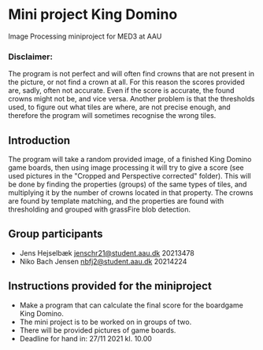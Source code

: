 # Mini project King Domino
Image Processing miniproject for MED3 at AAU

### Disclaimer:
The program is not perfect and will often find crowns that are not present in the picture, or not find a crown at all. For this reason the scores provided are, sadly, often not accurate. Even if the score is accurate, the found crowns might not be, and vice versa.
Another problem is that the thresholds used, to figure out what tiles are where, are not precise enough, and therefore the program will sometimes recognise the wrong tiles.

## Introduction
The program will take a random provided image, of a finished King Domino game boards, then using image processing it will try to give a score (see used pictures in the "Cropped and Perspective corrected" folder).
This will be done by finding the properties (groups) of the same types of tiles, and multiplying it by the number of crowns located in that property.
The crowns are found by template matching, and the properties are found with thresholding and grouped with grassFire blob detection.

## Group participants 
- Jens Hejselbæk  jenschr21@student.aau.dk  20213478
- Niko Bach Jensen  nbfj2@student.aau.dk  20214224

## Instructions provided for the miniproject
- Make a program that can calculate the final score for the boardgame King Domino.
- The mini project is to be worked on in groups of two.
- There will be provided pictures of game boards. 
- Deadline for hand in: 27/11 2021 kl. 10.00
